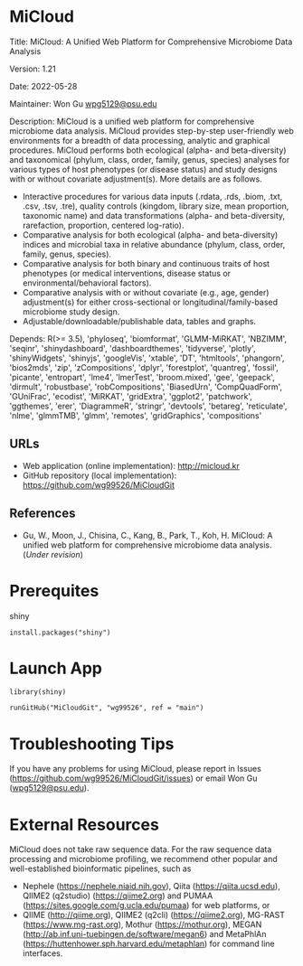 # MiCloud

Title: MiCloud: A Unified Web Platform for Comprehensive Microbiome Data Analysis

Version: 1.21

Date: 2022-05-28

Maintainer: Won Gu <wpg5129@psu.edu>

Description: MiCloud is a unified web platform for comprehensive microbiome data analysis. MiCloud provides step-by-step user-friendly web environments for a breadth of data processing, analytic and graphical procedures. MiCloud performs both ecological (alpha- and beta-diversity) and taxonomical (phylum, class, order, family, genus, species) analyses for various types of host phenotypes (or disease status) and study designs with or without covariate adjustment(s). More details are as follows.

* Interactive procedures for various data inputs (.rdata, .rds, .biom, .txt, .csv, .tsv, .tre), quality controls (kingdom, library size, mean proportion, taxonomic name) and data transformations (alpha- and beta-diversity, rarefaction, proportion, centered log-ratio).
* Comparative analysis for both ecological (alpha- and beta-diversity) indices and microbial taxa in relative abundance (phylum, class, order, family, genus, species).
* Comparative analysis for both binary and continuous traits of host phenotypes (or medical interventions, disease status or environmental/behavioral factors).
* Comparative analysis with or without covariate (e.g., age, gender) adjustment(s) for either cross-sectional or longitudinal/family-based microbiome study design.
* Adjustable/downloadable/publishable data, tables and graphs.

Depends: R(>= 3.5), 'phyloseq', 'biomformat', 'GLMM-MiRKAT', 'NBZIMM', 'seqinr', 'shinydashboard', 'dashboardthemes', 'tidyverse', 'plotly', 'shinyWidgets', 'shinyjs', 'googleVis', 'xtable', 'DT', 'htmltools', 'phangorn', 'bios2mds', 'zip', 'zCompositions', 'dplyr', 'forestplot', 'quantreg', 'fossil', 'picante', 'entropart', 'lme4', 'lmerTest', 'broom.mixed', 'gee', 'geepack', 'dirmult', 'robustbase', 'robCompositions', 'BiasedUrn', 'CompQuadForm', 'GUniFrac', 'ecodist', 'MiRKAT', 'gridExtra', 'ggplot2', 'patchwork', 'ggthemes', 'erer', 'DiagrammeR', 'stringr', 'devtools', 'betareg', 'reticulate',   'nlme', 'glmmTMB', 'glmm', 'remotes', 'gridGraphics', 'compositions'

## URLs

* Web application (online implementation): http://micloud.kr   
* GitHub repository (local implementation): https://github.com/wg99526/MiCloudGit
 
## References

* Gu, W., Moon, J., Chisina, C., Kang, B., Park, T., Koh, H. MiCloud: A unified web platform for comprehensive microbiome data analysis. (*_Under revision_*)

# Prerequites

shiny
```
install.packages("shiny")
```

# Launch App

```
library(shiny)

runGitHub("MiCloudGit", "wg99526", ref = "main")
```

# Troubleshooting Tips

If you have any problems for using MiCloud, please report in Issues (https://github.com/wg99526/MiCloudGit/issues) or email Won Gu (wpg5129@psu.edu).


# External Resources

MiCloud does not take raw sequence data. For the raw sequence data processing and microbiome profiling, we recommend other popular and well-established bioinformatic pipelines, such as 
* Nephele (https://nephele.niaid.nih.gov), Qiita (https://qiita.ucsd.edu), QIIME2 (q2studio) (https://qiime2.org) and PUMAA (https://sites.google.com/g.ucla.edu/pumaa) for web platforms, or
* QIIME (http://qiime.org), QIIME2 (q2cli) (https://qiime2.org), MG-RAST (https://www.mg-rast.org), Mothur (https://mothur.org), MEGAN (http://ab.inf.uni-tuebingen.de/software/megan6) and MetaPhlAn (https://huttenhower.sph.harvard.edu/metaphlan) for command line interfaces.

